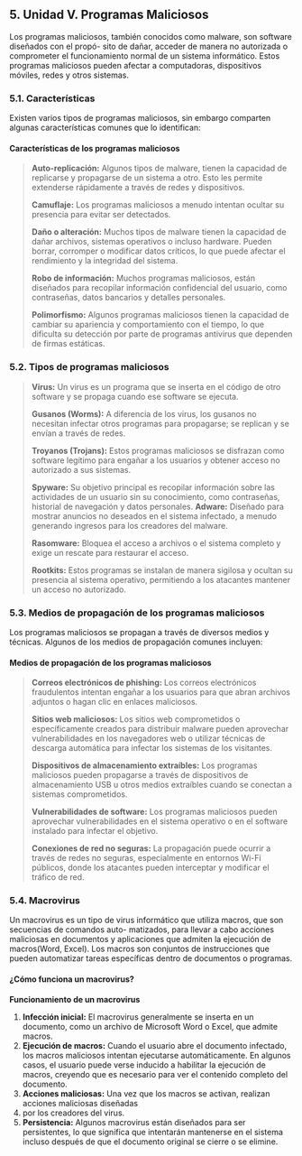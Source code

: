 ## 5. Unidad V. Programas Maliciosos

Los programas maliciosos, también conocidos como malware, son software diseñados con el propó-
sito de dañar, acceder de manera no autorizada o comprometer el funcionamiento normal de un sistema
informático. Estos programas maliciosos pueden afectar a computadoras, dispositivos móviles, redes y otros
sistemas.

### 5.1. Características

Existen varios tipos de programas maliciosos, sin embargo comparten algunas características comunes
que lo identifican:


#### Características de los programas maliciosos
> **Auto-replicación:** Algunos tipos de malware, tienen la capacidad de replicarse y propagarse
>de un sistema a otro. Esto les permite extenderse rápidamente a través de redes y dispositivos.
>
>**Camuflaje:** Los programas maliciosos a menudo intentan ocultar su presencia para evitar ser
>detectados.
>
>**Daño o alteración:** Muchos tipos de malware tienen la capacidad de dañar archivos, sistemas
>operativos o incluso hardware. Pueden borrar, corromper o modificar datos críticos, lo que
>puede afectar el rendimiento y la integridad del sistema.
>
>**Robo de información:** Muchos programas maliciosos, están diseñados para recopilar información 
>confidencial del usuario, como contraseñas, datos bancarios y detalles personales.
>
>**Polimorfismo:** Algunos programas maliciosos tienen la capacidad de cambiar su apariencia y
>comportamiento con el tiempo, lo que dificulta su detección por parte de programas antivirus
>que dependen de firmas estáticas.
>


### 5.2. Tipos de programas maliciosos


>**Virus:** Un virus es un programa que se inserta en el código de otro software y se propaga
>cuando ese software se ejecuta.
>
> **Gusanos (Worms):** A diferencia de los virus, los gusanos no necesitan infectar otros programas
>  para propagarse; se replican y se envían a través de redes.
>
> **Troyanos (Trojans):** Estos programas maliciosos se disfrazan como software legítimo para
engañar a los usuarios y obtener acceso no autorizado a sus sistemas.
>
> **Spyware:** Su objetivo principal es recopilar información sobre las actividades de un usuario
sin su conocimiento, como contraseñas, historial de navegación y datos personales.
> **Adware:** Diseñado para mostrar anuncios no deseados en el sistema infectado, a menudo generando ingresos para los creadores del malware.
>
> **Rasomware:** Bloquea el acceso a archivos o el sistema completo y exige un rescate para restaurar el acceso.
>
> **Rootkits:** Estos programas se instalan de manera sigilosa y ocultan su presencia al sistema
>operativo, permitiendo a los atacantes mantener un acceso no autorizado.
>
### 5.3. Medios de propagación de los programas maliciosos

Los programas maliciosos se propagan a través de diversos medios y técnicas. Algunos de los medios de
propagación comunes incluyen:

#### Medios de propagación de los programas maliciosos
> **Correos electrónicos de phishing:** Los correos electrónicos fraudulentos intentan engañar a
> los usuarios para que abran archivos adjuntos o hagan clic en enlaces maliciosos.
>
> **Sitios web maliciosos:** Los sitios web comprometidos o específicamente creados para distribuir
> malware pueden aprovechar vulnerabilidades en los navegadores web o utilizar técnicas de
> descarga automática para infectar los sistemas de los visitantes.
>
> **Dispositivos de almacenamiento extraíbles:** Los programas maliciosos pueden propagarse a
> través de dispositivos de almacenamiento USB u otros medios extraíbles cuando se conectan a
> sistemas comprometidos.
>
> **Vulnerabilidades de software:** Los programas maliciosos pueden aprovechar vulnerabilidades
> en el sistema operativo o en el software instalado para infectar el objetivo.
>
> **Conexiones de red no seguras:** La propagación puede ocurrir a través de redes no seguras,
> especialmente en entornos Wi-Fi públicos, donde los atacantes pueden interceptar y modificar
> el tráfico de red.
>


### 5.4. Macrovirus

Un macrovirus es un tipo de virus informático que utiliza macros, que son secuencias de comandos auto-
matizados, para llevar a cabo acciones maliciosas en documentos y aplicaciones que admiten la ejecución de
macros(Word, Excel). Los macros son conjuntos de instrucciones que pueden automatizar tareas específicas
dentro de documentos o programas.

#### ¿Cómo funciona un macrovirus?

**Funcionamiento de un macrovirus**

1. **Infección inicial:** El macrovirus generalmente se inserta en un documento, como un archivo
    de Microsoft Word o Excel, que admite macros.
2. **Ejecución de macros:** Cuando el usuario abre el documento infectado, los macros maliciosos
    intentan ejecutarse automáticamente. En algunos casos, el usuario puede verse inducido a habilitar
     la ejecución de macros, creyendo que es necesario para ver el contenido completo del
    documento.
3. **Acciones maliciosas:** Una vez que los macros se activan, realizan acciones maliciosas diseñadas
4.  por los creadores del virus.
5. **Persistencia:** Algunos macrovirus están diseñados para ser persistentes, lo que significa que
    intentarán mantenerse en el sistema incluso después de que el documento original se cierre o
    se elimine.

